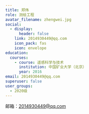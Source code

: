 ```yaml
---
title: 郑伟
role: 测绘工程
avatar_filename: zhengwei.jpg
social:
  - display:
      header: false
    link: 2014930449@qq.com
    icon_pack: fas
    icon: envelope
education:
  courses:
    - course: 遥感科学与技术
      institution: 中国矿业大学（北京）
      year: 2016
email: 2014930449@qq.com
superuser: false
user_groups:
  - 2020级
---
```

邮箱：2014930449@qq.com